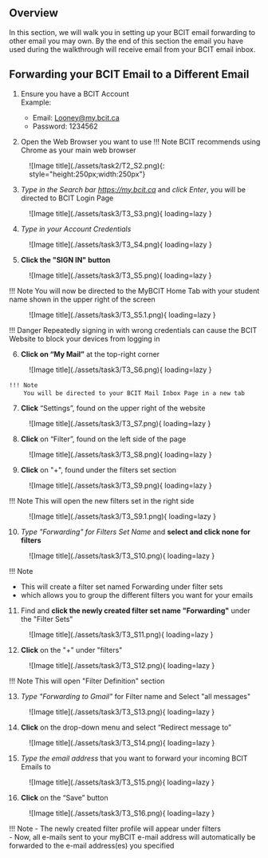 ## Overview

In this section, we will walk you in setting up your BCIT email forwarding to other email you may own. By the end of this 
section the email you have used during the walkthrough will receive email from your BCIT email inbox.

## Forwarding your BCIT Email to a Different Email

1. Ensure you have a BCIT Account <br>
    Example:
    - Email: <Looney@my.bcit.ca>
    - Password: 1234562

2. Open the Web Browser you want to use
!!! Note
    BCIT recommends using Chrome as your main web browser

<figure markdown = "span">![Image title](./assets/task2/T2_S2.png){: style="height:250px;width:250px"} </figure>

3. *Type in the Search bar <https://my.bcit.ca>* and *click Enter*, you will be directed to BCIT Login Page

<figure markdown = "span"> ![Image title](./assets/task3/T3_S3.png){ loading=lazy } </figure>

4. *Type in your Account Credentials*
    <!-- Email: <rmaceda1@mybcit.ca>
    Password: 123456789 
    // Maybe we can remove this -->

<figure markdown = "span"> ![Image title](./assets/task3/T3_S4.png){ loading=lazy } </figure>

5. **Click the "SIGN IN" button**

<figure markdown = "span"> ![Image title](./assets/task3/T3_S5.png){ loading=lazy } </figure>

!!! Note
    You will now be directed to the MyBCIT Home Tab with your student name shown in the upper right of the screen

<figure markdown = "span"> ![Image title](./assets/task3/T3_S5.1.png){ loading=lazy } </figure>

!!! Danger
    Repeatedly signing in with wrong credentials can cause the BCIT Website to block your devices from logging in

6. **Click on “My Mail”** at the top-right corner

<figure markdown = "span"> ![Image title](./assets/task3/T3_S6.png){ loading=lazy } </figure>

    !!! Note
        You will be directed to your BCIT Mail Inbox Page in a new tab

7. **Click** “Settings”, found on the upper right of the website

<figure markdown = "span"> ![Image title](./assets/task3/T3_S7.png){ loading=lazy } </figure>

8. **Click** on “Filter”, found on the left side of the page

<figure markdown = "span"> ![Image title](./assets/task3/T3_S8.png){ loading=lazy } </figure>

9. **Click** on "+", found under the filters set section

<figure markdown = "span"> ![Image title](./assets/task3/T3_S9.png){ loading=lazy } </figure>

!!! Note
    This will open the new filters set in the right side

<figure markdown = "span"> ![Image title](./assets/task3/T3_S9.1.png){ loading=lazy } </figure>

10. *Type "Forwarding" for Filters Set Name* and **select and click none for filters**

<figure markdown = "span"> ![Image title](./assets/task3/T3_S10.png){ loading=lazy } </figure>

!!! Note
- This will create a filter set named Forwarding under filter sets
- which allows you to group the different filters you want for your emails

11. Find and **click the newly created filter set name "Forwarding"** under the "Filter Sets"

<figure markdown = "span"> ![Image title](./assets/task3/T3_S11.png){ loading=lazy } </figure>

12. **Click** on the "+" under "filters"

<figure markdown = "span"> ![Image title](./assets/task3/T3_S12.png){ loading=lazy } </figure>

!!! Note
    This will open "Filter Definition" section

13. *Type "Forwarding to Gmail"* for Filter name and Select "all messages"

<figure markdown = "span"> ![Image title](./assets/task3/T3_S13.png){ loading=lazy } </figure>

14. **Click** on the drop-down menu and select “Redirect message to”

<figure markdown = "span"> ![Image title](./assets/task3/T3_S14.png){ loading=lazy } </figure>

15. *Type the email address* that you want to forward your incoming BCIT Emails to

<figure markdown = "span"> ![Image title](./assets/task3/T3_S15.png){ loading=lazy } </figure>

16. **Click** on the “Save” button

<figure markdown = "span"> ![Image title](./assets/task3/T3_S16.png){ loading=lazy } </figure>

!!! Note
    - The newly created filter profile will appear under filters <br>
    - Now, all e-mails sent to your myBCIT e-mail address will automatically be forwarded to the e-mail address(es) you specified
